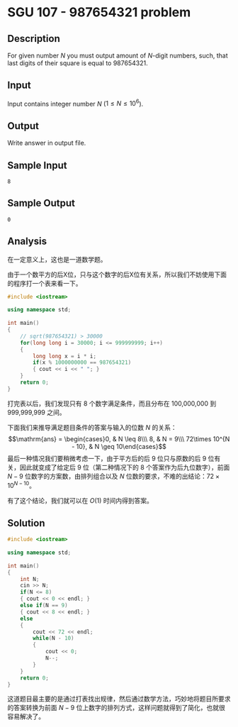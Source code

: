 # SGU 107 - 987654321 problem


## Description

For given number $N$ you must output amount of $N$-digit numbers, such, that last digits of their square is equal to 987654321.

## Input

Input contains integer number $N$ ($1\leq N\leq 10^6$).

## Output

Write answer in output file.

## Sample Input

```
8
```

## Sample Output

```
0
```

## Analysis

在一定意义上，这也是一道数学题。

由于一个数平方的后X位，只与这个数字的后X位有关系，所以我们不妨使用下面的程序打一个表来看一下。

```cpp
#include <iostream>
 
using namespace std;
 
int main()
{
    // sqrt(987654321) > 30000
    for(long long i = 30000; i <= 999999999; i++)
    {
        long long x = i * i;
        if(x % 1000000000 == 987654321)
        { cout << i << " "; }
    }
    return 0;
}
```

打完表以后，我们发现只有 8 个数字满足条件，而且分布在 100,000,000 到 999,999,999 之间。

下面我们来推导满足题目条件的答案与输入的位数 $N$ 的关系：$$\mathrm{ans} = \begin{cases}0, & N \leq 8\\\ 8, & N = 9\\\ 72\times 10^{N - 10}, & N \geq 10\end{cases}$$ 最后一种情况我们要稍微考虑一下，由于平方后的后 9 位只与原数的后 9 位有关，因此就变成了给定后 9 位（第二种情况下的 8 个答案作为后九位数字），前面 $N-9$ 位数字的方案数，由排列组合以及 $N$ 位数的要求，不难的出结论：$72 \times 10^{N - 10}$。

有了这个结论，我们就可以在 $O(1)$ 时间内得到答案。

## Solution

```cpp
#include <iostream>
 
using namespace std;
 
int main()
{
    int N;
    cin >> N;
    if(N <= 8)
    { cout << 0 << endl; }
    else if(N == 9)
    { cout << 8 << endl; }
    else
    {
        cout << 72 << endl;
        while(N - 10)
        {
            cout << 0;
            N--;
        }
    }
    return 0;
}
```

这道题目最主要的是通过打表找出规律，然后通过数学方法，巧妙地将题目所要求的答案转换为前面 $N-9$ 位上数字的排列方式，这样问题就得到了简化，也就很容易解决了。
